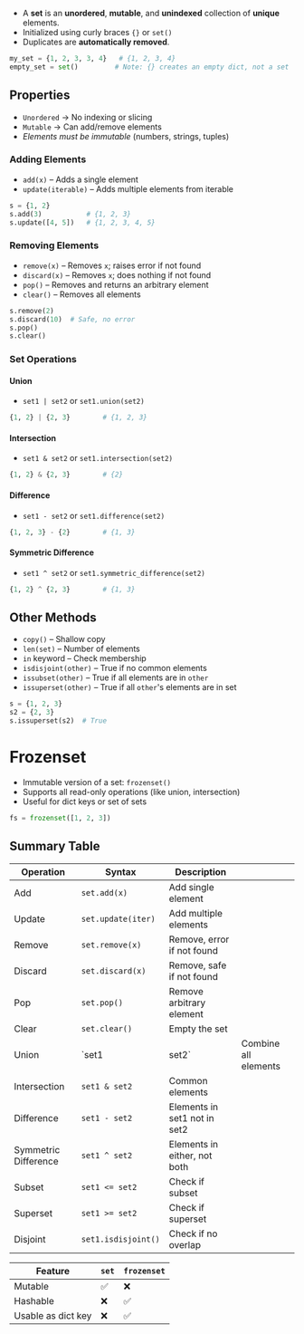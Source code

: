 


* A **set** is an **unordered**, **mutable**, and **unindexed** collection of **unique** elements.
* Initialized using curly braces `{}` or  `set()` 
* Duplicates are **automatically removed**.

```python
my_set = {1, 2, 3, 3, 4}   # {1, 2, 3, 4}
empty_set = set()         # Note: {} creates an empty dict, not a set
```

## Properties

* `Unordered` → No indexing or slicing
* `Mutable` → Can add/remove elements
* *Elements must be immutable* (numbers, strings, tuples)

### Adding Elements

* `add(x)` – Adds a single element
* `update(iterable)` – Adds multiple elements from iterable

```python
s = {1, 2}
s.add(3)           # {1, 2, 3}
s.update([4, 5])   # {1, 2, 3, 4, 5}
```

### Removing Elements

* `remove(x)` – Removes `x`; raises error if not found
* `discard(x)` – Removes `x`; does nothing if not found
* `pop()` – Removes and returns an arbitrary element
* `clear()` – Removes all elements

```python
s.remove(2)
s.discard(10)  # Safe, no error
s.pop()
s.clear()
```

### Set Operations

#### Union

* `set1 | set2` or `set1.union(set2)`

```python
{1, 2} | {2, 3}        # {1, 2, 3}
```

#### Intersection

* `set1 & set2` or `set1.intersection(set2)`

```python
{1, 2} & {2, 3}        # {2}
```

#### Difference

* `set1 - set2` or `set1.difference(set2)`

```python
{1, 2, 3} - {2}        # {1, 3}
```

#### Symmetric Difference

* `set1 ^ set2` or `set1.symmetric_difference(set2)`

```python
{1, 2} ^ {2, 3}        # {1, 3}
```

## Other Methods

* `copy()` – Shallow copy
* `len(set)` – Number of elements
* `in` keyword – Check membership
* `isdisjoint(other)` – True if no common elements
* `issubset(other)` – True if all elements are in `other`
* `issuperset(other)` – True if all `other`'s elements are in set

```python
s = {1, 2, 3}
s2 = {2, 3}
s.issuperset(s2)  # True
```

# Frozenset

* Immutable version of a set: `frozenset()`
* Supports all read-only operations (like union, intersection)
* Useful for dict keys or set of sets

```python
fs = frozenset([1, 2, 3])
```

## Summary Table

| Operation            | Syntax              | Description                  |                      |
| -------------------- | ------------------- | ---------------------------- | -------------------- |
| Add                  | `set.add(x)`        | Add single element           |                      |
| Update               | `set.update(iter)`  | Add multiple elements        |                      |
| Remove               | `set.remove(x)`     | Remove, error if not found   |                      |
| Discard              | `set.discard(x)`    | Remove, safe if not found    |                      |
| Pop                  | `set.pop()`         | Remove arbitrary element     |                      |
| Clear                | `set.clear()`       | Empty the set                |                      |
| Union                | \`set1              | set2\`                       | Combine all elements |
| Intersection         | `set1 & set2`       | Common elements              |                      |
| Difference           | `set1 - set2`       | Elements in set1 not in set2 |                      |
| Symmetric Difference | `set1 ^ set2`       | Elements in either, not both |                      |
| Subset               | `set1 <= set2`      | Check if subset              |                      |
| Superset             | `set1 >= set2`      | Check if superset            |                      |
| Disjoint             | `set1.isdisjoint()` | Check if no overlap          |                      |


| Feature            | `set` | `frozenset` |
| ------------------ | ----- | ----------- |
| Mutable            | ✅     | ❌           |
| Hashable           | ❌     | ✅           |
| Usable as dict key | ❌     | ✅           |
